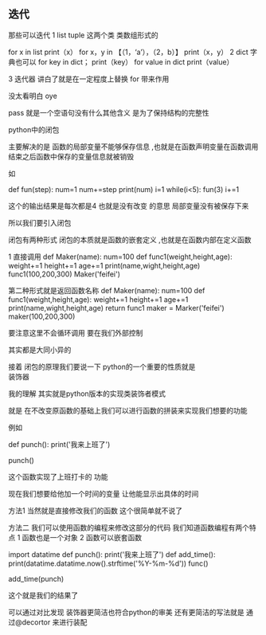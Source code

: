 ## 迭代

那些可以迭代
1 list tuple 这两个类 类数组形式的

for x in list
	print（x）
for x，y in 【（1，‘a’），（2，b）】
	print（x，y）
2 dict 字典也可以
for key in dict；
	print（key）
for value in dict
	print（value）


3 迭代器
讲白了就是在一定程度上替换 for 带来作用

没太看明白 oye



pass  就是一个空语句没有什么其他含义 是为了保持结构的完整性


python中的闭包

主要解决的是 函数的局部变量不能够保存信息 ,也就是在函数声明变量在函数调用结束之后函数中保存的变量信息就被销毁  

如 

def fun(step):
	num=1
	num+=step
	print(num)
i=1
while(i<5):
	fun(3)
	i+=1

这个的输出结果是每次都是4  也就是没有改变 的意思  局部变量没有被保存下来

所以我们要引入闭包 

闭包有两种形式 
闭包的本质就是函数的嵌套定义 ,也就是在函数内部在定义函数   

1 直接调用
def Maker(name):
	num=100
	def func1(weight,height,age):
	weight+=1
	height+=1
	age+=1
	print(name,wight,height,age)
func1(100,200,300)
Maker('feifei')


第二种形式就是返回函数名称
def Maker(name):
	num=100
	def func1(weight,height,age):
	weight+=1
	height+=1
	age+=1
	print(name,wight,height,age)
return func1
maker = Marker('feifei')
maker(100,200,300)

要注意这里不会循环调用 要在我们外部控制  

其实都是大同小异的


接着 闭包的原理我们要说一下 python的一个重要的性质就是  
装饰器

我的理解  其实就是python版本的实现类装饰者模式   

就是  在不改变原函数的基础上我们可以进行函数的拼装来实现我们想要的功能

例如  

def punch():
	print('我来上班了')

punch()

这个函数实现了上班打卡的 功能  

现在我们想要给他加一个时间的变量  让他能显示出具体的时间

方法1 当然就是直接修改我们的函数  这个很简单就不说了

方法二 我们可以使用函数的编程来修改这部分的代码  我们知道函数编程有两个特点
1 函数也是一个对象
2 函数可以嵌套函数

import datatime
def punch():
	print('我来上班了')
def add_time():
	print(datatime.datatime.now().strftime('%Y-%m-%d'))
	func()

add_time(punch)

这个就是我们的结果了  

可以通过对比发现  装饰器更简洁也符合python的审美 
还有更简洁的写法就是  通过@decortor 来进行装配 


